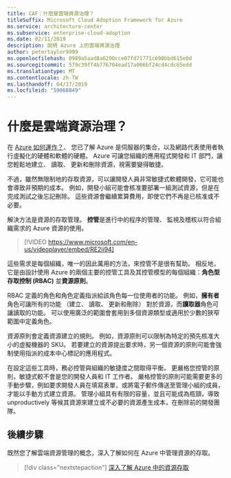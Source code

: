 ```yaml
---
title: CAF：什麼是雲端資源治理？
titleSuffix: Microsoft Cloud Adoption Framework for Azure
ms.service: architecture-center
ms.subservice: enterprise-cloud-adoption
ms.date: 02/11/2019
description: 說明 Azure 上的雲端資源治理
author: petertaylor9999
ms.openlocfilehash: 0989a5aad8a6290cce07fd71771c690bbd615e0d
ms.sourcegitcommit: 579c39ff4b776704ead17a006bf24cd4cdc65edd
ms.translationtype: MT
ms.contentlocale: zh-TW
ms.lasthandoff: 04/17/2019
ms.locfileid: "59068849"
---
```

<!-- markdownlint-disable MD026 -->

# <a name="what-is-cloud-resource-governance"></a>什麼是雲端資源治理？

在  [Azure 如何運作？](what-is-azure.md)、 您已了解 Azure 是伺服器的集合，以及網路代表使用者執行虛擬化的硬體和軟體的硬體。 Azure 可讓您組織的應用程式開發和 IT 部門，讓您輕鬆地建立、 讀取、 更新和刪除資源，視需要變得敏捷。

不過，雖然無限制地的存取資源，可以讓開發人員非常敏捷式軟體開發，它可能也會導致非預期的成本。 例如，開發小組可能會核准要部署一組測試資源，但是在完成測試之後忘記刪除。 這些資源會繼續累算費用，即使它們不再是已核准或不必要。

解決方法是資源的存取管理。 **控管**是進行中的程序的管理、 監視及稽核以符合組織需求的 Azure 資源的使用。

<!-- markdownlint-disable MD034 -->

> [!VIDEO https://www.microsoft.com/en-us/videoplayer/embed/RE2ii94]

<!-- markdownlint-enable MD034 -->

這些需求是每個組織，唯一的因此萬用的方法，來控管不是很有幫助。 相反地，它是由設計使用 Azure 的兩個主要的控管工具及其控管模型的每個組織：**角色型存取控制 (RBAC)** 並**資源原則**。

RBAC 定義的角色和角色定義指派給該角色每一位使用者的功能。 例如，**擁有者**角色可讓所有的功能 （建立、 讀取、 更新和刪除） 對於資源，而**讀取器**角色可讓讀取的功能。 可以使用廣泛的範圍會套用到多個資源類型或適用於少數的狹窄範圍中定義角色。

資源原則會定義資源建立的規則。 例如，資源原則可以限制為特定的預先核准大小的虛擬機器的 SKU。 若要建立的資源提出要求時，另一個資源的原則可能會強制使用指派的成本中心標記的應用程式。

在設定這些工具時，務必控管與組織的敏捷度之間取得平衡。 更嚴格您控管的原則，敏捷式較不會是您的開發人員和 IT 工作者。 嚴格控管的原則可能需要更多的手動步驟，例如要求開發人員在填寫表單，或將電子郵件傳送至管理小組的成員，才能以手動方式建立資源。 管理小組具有有限的容量，並且可能成為瓶頸，導致 unproductively 等候其資源來建立或不必要的資源產生成本，在刪除前的開發團隊。

## <a name="next-steps"></a>後續步驟

既然您了解雲端資源管理的概念，深入了解如何在 Azure 中管理資源的存取。

> [!div class="nextstepaction"]
> [深入了解 Azure 中的資源存取](azure-resource-access.md)
